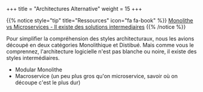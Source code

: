 +++
title = "Architectures Alternative"
weight = 15
+++

{{% notice style="tip" title="Ressources" icon="fa fa-book" %}}
[Monolithe vs Microservices - Il existe des solutions intermediaires](https://youtu.be/YwxSPmaW2SQ?t=655)
{{% /notice %}}

Pour simplifier la compréhension des styles architecturaux, nous les avions découpé en deux catégories Monolithique et Distibué. Mais comme vous le comprennez, l'architecture logicielle n'est pas blanche ou noire, il existe des styles intermédiaires.
- Modular Monolithe
- Macroservice (un peu plus gros qu'on microservice, savoir où on découpe c'est le plus dur)
